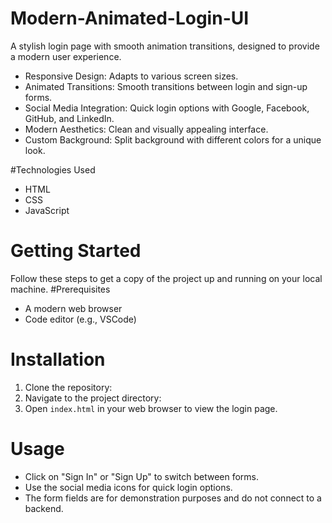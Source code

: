 # Modern-Animated-Login-UI
A stylish login page with smooth animation transitions, designed to provide a modern user experience.
- Responsive Design: Adapts to various screen sizes.
- Animated Transitions: Smooth transitions between login and sign-up forms.
- Social Media Integration: Quick login options with Google, Facebook, GitHub, and LinkedIn.
- Modern Aesthetics: Clean and visually appealing interface.
- Custom Background: Split background with different colors for a unique look.
  
#Technologies Used
- HTML
- CSS
- JavaScript
# Getting Started
Follow these steps to get a copy of the project up and running on your local machine.
#Prerequisites
- A modern web browser
- Code editor (e.g., VSCode)
# Installation
1. Clone the repository:
2. Navigate to the project directory:
3. Open `index.html` in your web browser to view the login page.
# Usage
- Click on "Sign In" or "Sign Up" to switch between forms.
- Use the social media icons for quick login options.
- The form fields are for demonstration purposes and do not connect to a backend.
